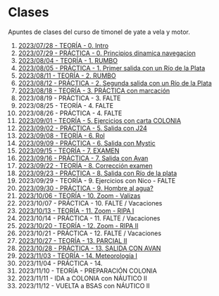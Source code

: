 # Clases

Apuntes de clases del curso de timonel de yate a vela y motor.

1. [2023/07/28 - TEORÍA - 0. Intro](./clases/20230728/README.md)
2. [2023/07/29 - PRÁCTICA - 0. Principios dinamica navegacion](./clases/20230729/README.md)
3. [2023/08/04 - TEORÍA - 1. RUMBO](./clases/20230804/README.md)
4. [2023/08/05 - PRÁCTICA - 1. Primer salida con un Río de la Plata](./clases/20230805/README.md)
5. [2023/08/11 - TEORÍA - 2. RUMBO](./clases/20230811/README.md)
6. [2023/08/12 - PRÁCTICA - 2. Segunda salida con un Río de la Plata](./clases/20230812/README.md)
7. [2023/08/18 - TEORÍA - 3. PRÁCTICA con marcación](./clases/20230818/README.md)
8. 2023/08/19 - PRÁCTICA - 3. FALTE
9. 2023/08/25 - TEORÍA - 4. FALTE
10. 2023/08/26 - PRÁCTICA - 4. FALTE
11. [2023/09/01 - TEORÍA - 5. Ejercicios con carta COLONIA](./clases/20230901/README.md)
12. [2023/09/02 - PRÁCTICA - 5. Salida con J24 ](./clases/20230902/README.md)
13. [2023/09/08 - TEORÍA - 6. Rol ](./clases/20230908/README.md)
14. [2023/09/09 - PRÁCTICA - 6. Salida con Mystic ](./clases/20230909/README.md)
15. [2023/09/15 - TEORÍA - 7. EXAMEN](./clases/20230915/README.md)
16. [2023/09/16 - PRÁCTICA - 7. Salida con Avan](./clases/20230916/README.md)
17. [2023/09/22 - TEORÍA - 8. Corrección examen](./clases/20230922/README.md)
18. [2023/09/23 - PRÁCTICA - 8. Salida con Río de la plata ](./clases/20230923/README.md)
19. 2023/09/29 - TEORÍA - 9. Ejercicios con Nico - FALTE
20. [2023/09/30 - PRÁCTICA - 9. Hombre al agua?](./clases/20230930/README.md)
21. [2023/10/06 - TEORÍA - 10. Zoom - Valizas](./clases/20231006/README.md)
22. 2023/10/07 - PRÁCTICA - 10. FALTE / Vacaciones
23. [2023/10/13 - TEORÍA - 11. Zoom - RIPA I](./clases/20231013/README.md)
24. 2023/10/14 - PRÁCTICA - 11. FALTE / Vacaciones
25. [2023/10/20 - TEORÍA - 12. Zoom - RIPA II](./clases/20231020/README.md)
26. 2023/10/21 - PRÁCTICA - 12. FALTE / Vacaciones
27. [2023/10/27 - TEORÍA - 13. PARCIAL II](./clases/20231027/README.md)
28. [2023/10/28 - PRÁCTICA - 13. SALIDA CON AVAN](./clases/20231028/README.md)
29. [2023/11/03 - TEORÍA - 14. Meteorología I](./clases/20231103/README.md)
30. 2023/11/04 - PRÁCTICA - 14.
31. 2023/11/10 - TEORÍA - PREPARACIÓN COLONIA
32. 2023/11/11 - IDA a COLONIA con NÁUTICO II
33. 2023/11/12 - VUELTA a BSAS con NÁUTICO II
